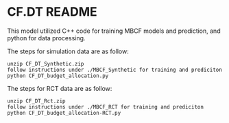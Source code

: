 
# CF.DT README

This model utilized C++ code for training MBCF models and prediction, and python for data processing.

The steps for simulation data are as follow:

    unzip CF_DT_Synthetic.zip
    follow instructions under ./MBCF_Synthetic for training and prediciton
    python CF_DT_budget_allocation.py
    
The steps for RCT data are as follow:

    unzip CF_DT_Rct.zip
    follow instructions under ./MBCF_RCT for training and prediciton
    python CF_DT_budget_allocation-RCT.py
